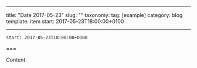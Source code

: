 
---
title: "Date 2017-05-23"
slug: ""
taxonomy:
tag: [example]
category: blog
template: item
start: 2017-05-23T18:00:00+0100

---

``start: 2017-05-23T18:00:00+0100``

===

Content.
